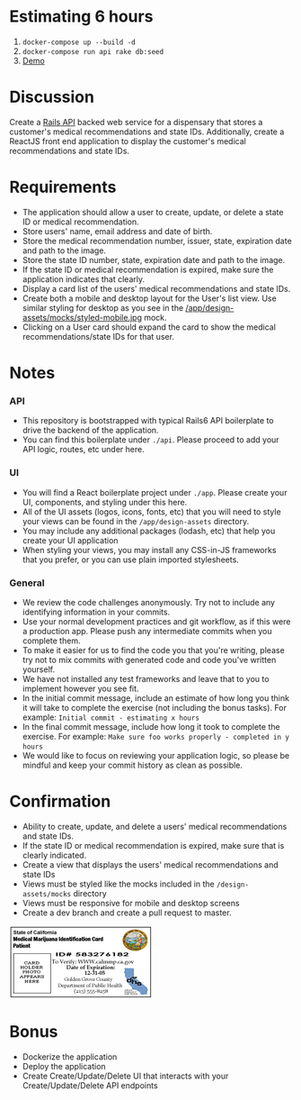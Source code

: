 # Estimating 6 hours

1. `docker-compose up --build -d`
2. `docker-compose run api rake db:seed`
3. [Demo](https://code-challenge-silver-haze.herokuapp.com)

# Discussion

Create a [Rails API](https://api.rsubyonrails.org/) backed web service for a dispensary that stores a customer's medical recommendations and state IDs. Additionally, create a ReactJS front end application to display the customer's medical recommendations and state IDs.

# Requirements

- The application should allow a user to create, update, or delete a state ID or medical recommendation.
- Store users' name, email address and date of birth.
- Store the medical recommendation number, issuer, state, expiration date and path to the image.
- Store the state ID number, state, expiration date and path to the image.
- If the state ID or medical recommendation is expired, make sure the application indicates that clearly.
- Display a card list of the users' medical recommendations and state IDs.
- Create both a mobile and desktop layout for the User's list view. Use similar styling for desktop as you see in the [/app/design-assets/mocks/styled-mobile.jpg](/app/design-assets/mocks/styled-mobile.jpg) mock.
- Clicking on a User card should expand the card to show the medical recommendations/state IDs for that user.

# Notes

### API

- This repository is bootstrapped with typical Rails6 API boilerplate to drive the backend of the application.
- You can find this boilerplate under `./api`. Please proceed to add your API logic, routes, etc under here.

### UI

- You will find a React boilerplate project under `./app`. Please create your UI, components, and styling under this here.
- All of the UI assets (logos, icons, fonts, etc) that you will need to style your views can be found in the `/app/design-assets` directory.
- You may include any additional packages (lodash, etc) that help you create your UI application
- When styling your views, you may install any CSS-in-JS frameworks that you prefer, or you can use plain imported stylesheets.

### General

- We review the code challenges anonymously. Try not to include any identifying information in your commits.
- Use your normal development practices and git workflow, as if this were a production app. Please push any intermediate commits when you complete them.
- To make it easier for us to find the code you that you're writing, please try not to mix commits with generated code and code you've written yourself.
- We have not installed any test frameworks and leave that to you to implement however you see fit.
- In the initial commit message, include an estimate of how long you think it will take to complete the exercise (not including the bonus tasks). For example: `Initial commit - estimating x hours`
- In the final commit message, include how long it took to complete the exercise. For example: `Make sure foo works properly - completed in y hours`
- We would like to focus on reviewing your application logic, so please be mindful and keep your commit history as clean as possible.

# Confirmation

- Ability to create, update, and delete a users' medical recommendations and state IDs.
- If the state ID or medical recommendation is expired, make sure that is clearly indicated.
- Create a view that displays the users' medical recommendations and state IDs
- Views must be styled like the mocks included in the `/design-assets/mocks` directory
- Views must be responsive for mobile and desktop screens
- Create a dev branch and create a pull request to master.

![Sample Rec](image2.gif)

# Bonus

- Dockerize the application
- Deploy the application
- Create Create/Update/Delete UI that interacts with your Create/Update/Delete API endpoints
